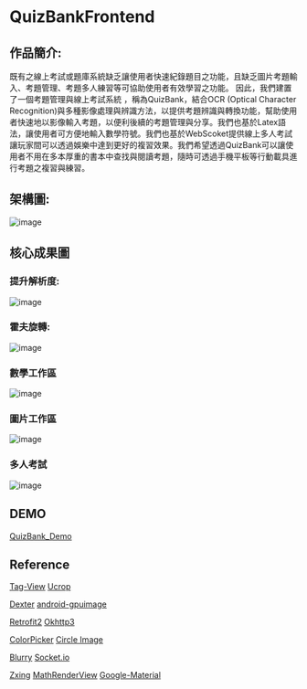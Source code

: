 # QuizBankFrontend

## 作品簡介:
既有之線上考試或題庫系統缺乏讓使用者快速紀錄題目之功能，且缺乏圖片考題輸入、考題管理、考題多人練習等可協助使用者有效學習之功能。
因此，我們建置了一個考題管理與線上考試系統 ，稱為QuizBank，結合OCR (Optical Character Recognition)與多種影像處理與辨識方法，以提供考題辨識與轉換功能，幫助使用者快速地以影像輸入考題，以便利後續的考題管理與分享。我們也基於Latex語法，讓使用者可方便地輸入數學符號。我們也基於WebScoket提供線上多人考試讓玩家間可以透過娛樂中達到更好的複習效果。我們希望透過QuizBank可以讓使用者不用在多本厚重的書本中查找與閱讀考題，隨時可透過手機平板等行動載具進行考題之複習與練習。


## 架構圖:
![image](https://github.com/QuizBankTeam/QuizBankFrontend/blob/main/images/%E9%AB%98%E9%9A%8E%E8%A8%AD%E8%A8%88%E5%9C%96%20(2).jpg)

## 核心成果圖
### 提升解析度:
![image](https://github.com/QuizBankTeam/QuizBankFrontend/blob/main/images/%E8%9E%A2%E5%B9%95%E6%93%B7%E5%8F%96%E7%95%AB%E9%9D%A2%202023-10-22%20014613.png)

### 霍夫旋轉:
![image](https://github.com/QuizBankTeam/QuizBankFrontend/blob/main/images/%E8%9E%A2%E5%B9%95%E6%93%B7%E5%8F%96%E7%95%AB%E9%9D%A2%202023-10-22%20014641.png)

### 數學工作區
![image](https://github.com/QuizBankTeam/QuizBankFrontend/blob/main/images/%E8%9E%A2%E5%B9%95%E6%93%B7%E5%8F%96%E7%95%AB%E9%9D%A2%202023-10-22%20014704.png)

### 圖片工作區
![image](https://github.com/QuizBankTeam/QuizBankFrontend/blob/main/images/%E8%9E%A2%E5%B9%95%E6%93%B7%E5%8F%96%E7%95%AB%E9%9D%A2%202023-10-22%20014732.png)

### 多人考試
![image](https://github.com/QuizBankTeam/QuizBankFrontend/blob/main/images/%E8%9E%A2%E5%B9%95%E6%93%B7%E5%8F%96%E7%95%AB%E9%9D%A2%202023-10-22%20014756.png)

## DEMO
[QuizBank_Demo](https://www.youtube.com/watch?v=dr4nWhgp6fk&feature=youtu.be&ab_channel=%E6%9D%B1%E7%A9%BA)

## Reference
[Tag-View](https://github.com/whilu/AndroidTagView)
[Ucrop](https://github.com/Yalantis/uCrop)

[Dexter](https://github.com/Karumi/Dexter)
[android-gpuimage](https://github.com/cats-oss/android-gpuimage)

[Retrofit2](https://github.com/square/retrofit)
[Okhttp3](https://github.com/square/okhttp)

[ColorPicker](https://github.com/skydoves/ColorPickerView)
[Circle Image](https://github.com/hdodenhof/CircleImageView)

[Blurry](https://github.com/wasabeef/Blurry)
[Socket.io](https://github.com/socketio/socket.io-client-java)

[Zxing](https://github.com/journeyapps/zxing-android-embedded)
[MathRenderView](https://github.com/quantaDot/MathRenderer)
[Google-Material](https://github.com/material-components/material-components-android)
